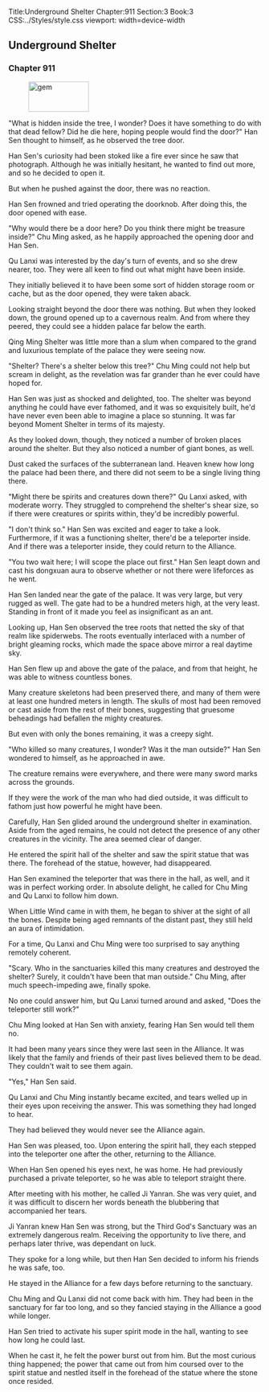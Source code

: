 Title:Underground Shelter 
Chapter:911 
Section:3 
Book:3 
CSS:../Styles/style.css 
viewport: width=device-width
  
## Underground Shelter
### Chapter 911
  
<figure>
	<img src="../Images/gem.gif" alt="gem" id="gem" width="120" height="60" />
</figure>
  

  
"What is hidden inside the tree, I wonder? Does it have something to do with that dead fellow? Did he die here, hoping people would find the door?" Han Sen thought to himself, as he observed the tree door.

Han Sen's curiosity had been stoked like a fire ever since he saw that photograph. Although he was initially hesitant, he wanted to find out more, and so he decided to open it.

But when he pushed against the door, there was no reaction.

Han Sen frowned and tried operating the doorknob. After doing this, the door opened with ease.

"Why would there be a door here? Do you think there might be treasure inside?" Chu Ming asked, as he happily approached the opening door and Han Sen.

Qu Lanxi was interested by the day's turn of events, and so she drew nearer, too. They were all keen to find out what might have been inside.

They initially believed it to have been some sort of hidden storage room or cache, but as the door opened, they were taken aback.

Looking straight beyond the door there was nothing. But when they looked down, the ground opened up to a cavernous realm. And from where they peered, they could see a hidden palace far below the earth.

Qing Ming Shelter was little more than a slum when compared to the grand and luxurious template of the palace they were seeing now.

"Shelter? There's a shelter below this tree?" Chu Ming could not help but scream in delight, as the revelation was far grander than he ever could have hoped for.

Han Sen was just as shocked and delighted, too. The shelter was beyond anything he could have ever fathomed, and it was so exquisitely built, he'd have never even been able to imagine a place so stunning. It was far beyond Moment Shelter in terms of its majesty.

As they looked down, though, they noticed a number of broken places around the shelter. But they also noticed a number of giant bones, as well.

Dust caked the surfaces of the subterranean land. Heaven knew how long the palace had been there, and there did not seem to be a single living thing there.

"Might there be spirits and creatures down there?" Qu Lanxi asked, with moderate worry. They struggled to comprehend the shelter's shear size, so if there were creatures or spirits within, they'd be incredibly powerful.

"I don't think so." Han Sen was excited and eager to take a look. Furthermore, if it was a functioning shelter, there'd be a teleporter inside. And if there was a teleporter inside, they could return to the Alliance.

"You two wait here; I will scope the place out first." Han Sen leapt down and cast his dongxuan aura to observe whether or not there were lifeforces as he went.

Han Sen landed near the gate of the palace. It was very large, but very rugged as well. The gate had to be a hundred meters high, at the very least. Standing in front of it made you feel as insignificant as an ant.

Looking up, Han Sen observed the tree roots that netted the sky of that realm like spiderwebs. The roots eventually interlaced with a number of bright gleaming rocks, which made the space above mirror a real daytime sky.

Han Sen flew up and above the gate of the palace, and from that height, he was able to witness countless bones.

Many creature skeletons had been preserved there, and many of them were at least one hundred meters in length. The skulls of most had been removed or cast aside from the rest of their bones, suggesting that gruesome beheadings had befallen the mighty creatures.

But even with only the bones remaining, it was a creepy sight.

"Who killed so many creatures, I wonder? Was it the man outside?" Han Sen wondered to himself, as he approached in awe.

The creature remains were everywhere, and there were many sword marks across the grounds.

If they were the work of the man who had died outside, it was difficult to fathom just how powerful he might have been.

Carefully, Han Sen glided around the underground shelter in examination. Aside from the aged remains, he could not detect the presence of any other creatures in the vicinity. The area seemed clear of danger.

He entered the spirit hall of the shelter and saw the spirit statue that was there. The forehead of the statue, however, had disappeared.

Han Sen examined the teleporter that was there in the hall, as well, and it was in perfect working order. In absolute delight, he called for Chu Ming and Qu Lanxi to follow him down.

When Little Wind came in with them, he began to shiver at the sight of all the bones. Despite being aged remnants of the distant past, they still held an aura of intimidation.

For a time, Qu Lanxi and Chu Ming were too surprised to say anything remotely coherent.

"Scary. Who in the sanctuaries killed this many creatures and destroyed the shelter? Surely, it couldn't have been that man outside." Chu Ming, after much speech-impeding awe, finally spoke.

No one could answer him, but Qu Lanxi turned around and asked, "Does the teleporter still work?"

Chu Ming looked at Han Sen with anxiety, fearing Han Sen would tell them no.

It had been many years since they were last seen in the Alliance. It was likely that the family and friends of their past lives believed them to be dead. They couldn't wait to see them again.

"Yes," Han Sen said.

Qu Lanxi and Chu Ming instantly became excited, and tears welled up in their eyes upon receiving the answer. This was something they had longed to hear.

They had believed they would never see the Alliance again.

Han Sen was pleased, too. Upon entering the spirit hall, they each stepped into the teleporter one after the other, returning to the Alliance.

When Han Sen opened his eyes next, he was home. He had previously purchased a private teleporter, so he was able to teleport straight there.

After meeting with his mother, he called Ji Yanran. She was very quiet, and it was difficult to discern her words beneath the blubbering that accompanied her tears.

Ji Yanran knew Han Sen was strong, but the Third God's Sanctuary was an extremely dangerous realm. Receiving the opportunity to live there, and perhaps later thrive, was dependant on luck.

They spoke for a long while, but then Han Sen decided to inform his friends he was safe, too.

He stayed in the Alliance for a few days before returning to the sanctuary.

Chu Ming and Qu Lanxi did not come back with him. They had been in the sanctuary for far too long, and so they fancied staying in the Alliance a good while longer.

Han Sen tried to activate his super spirit mode in the hall, wanting to see how long he could last.

When he cast it, he felt the power burst out from him. But the most curious thing happened; the power that came out from him coursed over to the spirit statue and nestled itself in the forehead of the statue where the stone once resided.